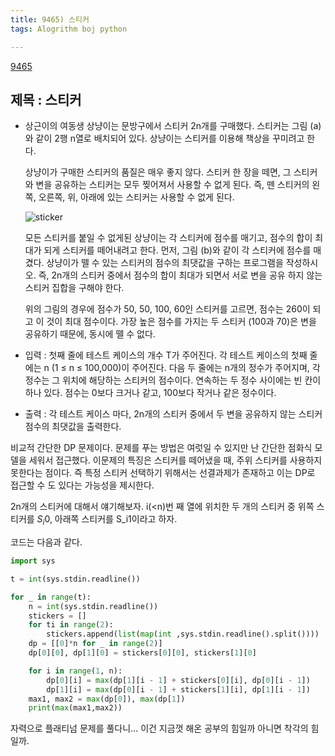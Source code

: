 ```yaml
---
title: 9465) 스티커
tags: Alogrithm boj python

---
```


[9465](https://www.acmicpc.net/problem/9465)

## 제목 : 스티커

- 상근이의 여동생 상냥이는 문방구에서 스티커 2n개를 구매했다. 스티커는 그림 (a)와 같이 2행 n열로 배치되어 있다. 상냥이는 스티커를 이용해 책상을 꾸미려고 한다.

  상냥이가 구매한 스티커의 품질은 매우 좋지 않다. 스티커 한 장을 떼면, 그 스티커와 변을 공유하는 스티커는 모두 찢어져서 사용할 수 없게 된다. 즉, 뗀 스티커의 왼쪽, 오른쪽, 위, 아래에 있는 스티커는 사용할 수 없게 된다.

  ![sticker](https://www.acmicpc.net/upload/images/sticker.png)

  모든 스티커를 붙일 수 없게된 상냥이는 각 스티커에 점수를 매기고, 점수의 합이 최대가 되게 스티커를 떼어내려고 한다. 먼저, 그림 (b)와 같이 각 스티커에 점수를 매겼다. 상냥이가 뗄 수 있는 스티커의 점수의 최댓값을 구하는 프로그램을 작성하시오. 즉, 2n개의 스티커 중에서 점수의 합이 최대가 되면서 서로 변을 공유 하지 않는 스티커 집합을 구해야 한다.

  위의 그림의 경우에 점수가 50, 50, 100, 60인 스티커를 고르면, 점수는 260이 되고 이 것이 최대 점수이다. 가장 높은 점수를 가지는 두 스티커 (100과 70)은 변을 공유하기 때문에, 동시에 뗄 수 없다.

- 입력 : 첫째 줄에 테스트 케이스의 개수 T가 주어진다. 각 테스트 케이스의 첫째 줄에는 n (1 ≤ n ≤ 100,000)이 주어진다. 다음 두 줄에는 n개의 정수가 주어지며, 각 정수는 그 위치에 해당하는 스티커의 점수이다. 연속하는 두 정수 사이에는 빈 칸이 하나 있다. 점수는 0보다 크거나 같고, 100보다 작거나 같은 정수이다. 

- 출력 : 각 테스트 케이스 마다, 2n개의 스티커 중에서 두 변을 공유하지 않는 스티커 점수의 최댓값을 출력한다.



비교적 간단한 DP 문제이다. 문제를 푸는 방법은 여럿일 수 있지만 난 간단한 점화식 모델을 세워서 접근했다. 이문제의 특징은 스티커를 떼어냈을 때, 주위 스티커를 사용하지 못한다는 점이다. 즉 특정 스티커 선택하기 위해서는 선결과제가 존재하고 이는 DP로 접근할 수 도 있다는 가능성을 제시한다.

2n개의 스티커에 대해서 얘기해보자. i(<n)번 째 열에 위치한 두 개의 스티커 중 위쪽 스티커를 $S_i0$, 아래쪽 스티커를 S_i1이라고 하자.







코드는 다음과 같다.

```python
import sys

t = int(sys.stdin.readline())

for _ in range(t):
    n = int(sys.stdin.readline())
    stickers = []
    for ti in range(2):
        stickers.append(list(map(int ,sys.stdin.readline().split())))
    dp = [[0]*n for _ in range(2)]
    dp[0][0], dp[1][0] = stickers[0][0], stickers[1][0]

    for i in range(1, n):
        dp[0][i] = max(dp[1][i - 1] + stickers[0][i], dp[0][i - 1])
        dp[1][i] = max(dp[0][i - 1] + stickers[1][i], dp[1][i - 1])
    max1, max2 = max(dp[0]), max(dp[1])
    print(max(max1,max2))
```



자력으로 플래티넘 문제를 풀다니... 이건 지금껏 해온 공부의 힘일까 아니면 착각의 힘일까. 









